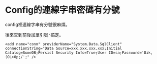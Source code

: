 # Config的連線字串密碼有分號

config裡連線字串有分號很麻煩。    
<!--more-->

後來查到前後加單引號`'`搞定。
```CSharp
<add name="conn" providerName="System.Data.SqlClient" connectionString="Data Source=xxx.xxx.xxx.xxx;Initial Catalog=SomeDB;Persist Security Info=True;User ID=sa;Password='8ik,(OL>0p;/';" />  
```
